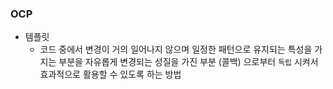 ### OCP
- 템플릿
  - 코드 중에서 변경이 거의 일어나지 않으며 일정한 패턴으로 유지되는 특성을 가지는 부분을 자유롭게 변경되는 성질을 가진 부분 (콜백) 으로부터 `독립` 시켜서 효과적으로 활용할 수 있도록 하는 방법


